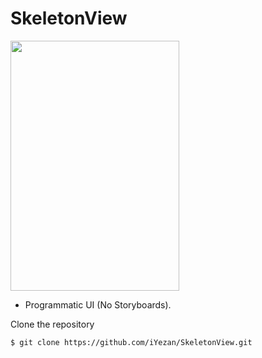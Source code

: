 # SkeletonView

<img src="https://user-images.githubusercontent.com/29463442/163627924-32b6e48b-3c50-423a-855f-e82f12ebdfad.gif" width="270" height="400" />

* Programmatic UI (No Storyboards).

Clone the repository

```$ git clone https://github.com/iYezan/SkeletonView.git```
